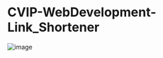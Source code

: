 # CVIP-WebDevelopment-Link_Shortener

![image](https://github.com/muppallasandhya/CVIP-WebDevelopment-Link_Shortener/assets/143244024/8bd87788-3bd8-4799-b54c-a048fc3c7afc)
